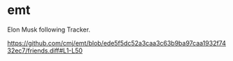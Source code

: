 # emt
Elon Musk following Tracker.

https://github.com/cmj/emt/blob/ede5f5dc52a3caa3c63b9ba97caa1932f7432ec7/friends.diff#L1-L50
